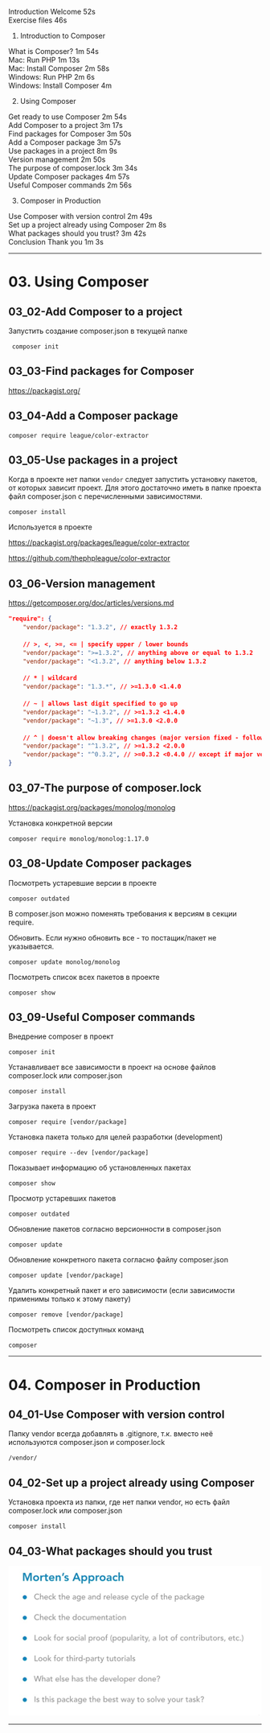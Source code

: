  Introduction Welcome 52s  
 Exercise files 46s  
 
 1. Introduction to Composer  

 What is Composer? 1m 54s  
 Mac: Run PHP 1m 13s  
 Mac: Install Composer 2m 58s  
 Windows: Run PHP 2m 6s  
 Windows: Install Composer 4m  

 2. Using Composer  

 Get ready to use Composer 2m 54s  
 Add Composer to a project 3m 17s  
 Find packages for Composer 3m 50s  
 Add a Composer package 3m 57s  
 Use packages in a project 8m 9s  
 Version management 2m 50s  
 The purpose of composer.lock 3m 34s  
 Update Composer packages 4m 57s  
 Useful Composer commands 2m 56s  
 
 3. Composer in Production  

 Use Composer with version control 2m 49s  
 Set up a project already using Composer 2m 8s  
 What packages should you trust? 3m 42s  
 Conclusion Thank you 1m 3s

---

# 03. Using Composer

## 03_02-Add Composer to a project

Запустить создание composer.json в текущей папке

     composer init

## 03_03-Find packages for Composer

https://packagist.org/

## 03_04-Add a Composer package

    composer require league/color-extractor

## 03_05-Use packages in a project

Когда в проекте нет папки `vendor` следует запустить установку пакетов, от которых зависит проект. Для этого достаточно иметь в папке проекта файл composer.json с перечисленными зависимостями.

    composer install

Используется в проекте

https://packagist.org/packages/league/color-extractor

https://github.com/thephpleague/color-extractor

## 03_06-Version management

https://getcomposer.org/doc/articles/versions.md

```json
"require": {
    "vendor/package": "1.3.2", // exactly 1.3.2

    // >, <, >=, <= | specify upper / lower bounds
    "vendor/package": ">=1.3.2", // anything above or equal to 1.3.2
    "vendor/package": "<1.3.2", // anything below 1.3.2

    // * | wildcard
    "vendor/package": "1.3.*", // >=1.3.0 <1.4.0

    // ~ | allows last digit specified to go up
    "vendor/package": "~1.3.2", // >=1.3.2 <1.4.0
    "vendor/package": "~1.3", // >=1.3.0 <2.0.0

    // ^ | doesn't allow breaking changes (major version fixed - following semver)
    "vendor/package": "^1.3.2", // >=1.3.2 <2.0.0
    "vendor/package": "^0.3.2", // >=0.3.2 <0.4.0 // except if major version is 0
}
```

## 03_07-The purpose of composer.lock

https://packagist.org/packages/monolog/monolog

Установка конкретной версии

    composer require monolog/monolog:1.17.0

## 03_08-Update Composer packages

Посмотреть устаревшие версии в проекте

    composer outdated

В composer.json можно поменять требования к версиям в секции require.

Обновить. Если нужно обновить все - то постащик/пакет не указывается.

    composer update monolog/monolog

Посмотреть список всех пакетов в проекте

    composer show

## 03_09-Useful Composer commands

Внедрение composer в проект

    composer init

Устанавливает все зависимости в проект на основе файлов composer.lock или composer.json

    composer install

Загрузка пакета в проект

    composer require [vendor/package]

Установка пакета только для целей разработки (development)  

    composer require --dev [vendor/package]

Показывает информацию об установленных пакетах

    composer show

Просмотр устаревших пакетов

    composer outdated

Обновление пакетов согласно версионности в composer.json

    composer update

Обновление конкретного пакета согласно файлу composer.json  

    composer update [vendor/package]

Удалить конкретный пакет и его зависимости (если зависимости применимы только к этому пакету)

    composer remove [vendor/package]

Посмотреть список доступных команд

    composer

---

# 04. Composer in Production

## 04_01-Use Composer with version control

Папку vendor всегда добавлять в .gitignore, т.к. вместо неё используются composer.json и composer.lock

    /vendor/

## 04_02-Set up a project already using Composer

Установка проекта из папки, где нет папки vendor, но есть файл composer.lock или composer.json

    composer install

## 04_03-What packages should you trust

<img src="img/mortens_approach.jpg" alt="drawing" width="600"/>

---